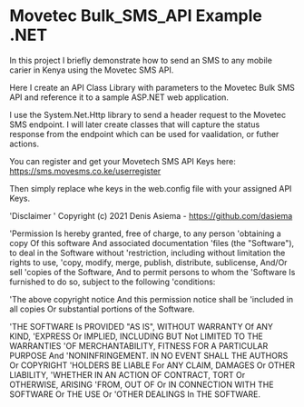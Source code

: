 # Movetec Bulk_SMS_API Example .NET
 In this project I briefly demonstrate how to send an SMS to any mobile carier in Kenya using the Movetec SMS API.
 
 Here I create an API Class Library with parameters to the Movetec Bulk SMS API and reference it to a sample ASP.NET web application. 
 
 I use the System.Net.Http library to send a header request to the Movetec SMS endpoint. I will later create classes that will capture the status response from the endpoint which can be used for vaalidation, or futher actions.
 
 You can register and get your Movetech SMS API Keys here:
 https://sms.movesms.co.ke/userregister
 
 Then simply replace whe keys in the web.config file with your assigned API Keys.
 
 
 'Disclaimer
'    Copyright (c) 2021 Denis Asiema - https://github.com/dasiema

'Permission Is hereby granted, free of charge, to any person
'obtaining a copy Of this software And associated documentation
'files (the "Software"), to deal in the Software without
'restriction, including without limitation the rights to use,
'copy, modify, merge, publish, distribute, sublicense, And/Or sell
'copies of the Software, And to permit persons to whom the
'Software Is furnished to do so, subject to the following
'conditions:

'The above copyright notice And this permission notice shall be
'included in all copies Or substantial portions of the Software.

'THE SOFTWARE Is PROVIDED "AS IS", WITHOUT WARRANTY Of ANY KIND,
'EXPRESS Or IMPLIED, INCLUDING BUT Not LIMITED TO THE WARRANTIES
'OF MERCHANTABILITY, FITNESS FOR A PARTICULAR PURPOSE And
'NONINFRINGEMENT. IN NO EVENT SHALL THE AUTHORS Or COPYRIGHT
'HOLDERS BE LIABLE For ANY CLAIM, DAMAGES Or OTHER LIABILITY,
'WHETHER IN AN ACTION OF CONTRACT, TORT Or OTHERWISE, ARISING
'FROM, OUT OF Or IN CONNECTION WITH THE SOFTWARE Or THE USE Or
'OTHER DEALINGS In THE SOFTWARE.
 
